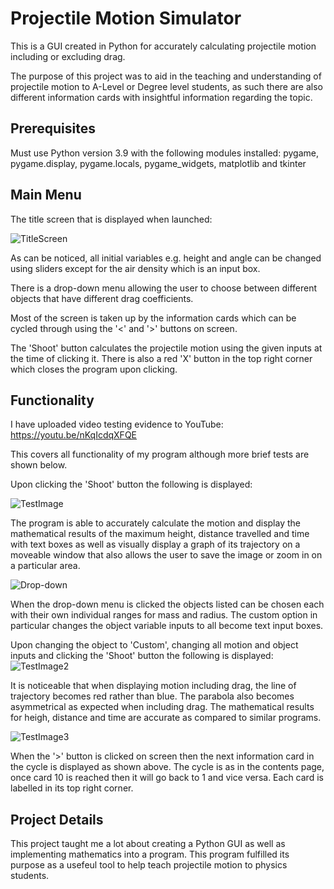 # Projectile Motion Simulator
This is a GUI created in Python for accurately calculating projectile motion including or excluding drag.

The purpose of this project was to aid in the teaching and understanding of projectile motion to A-Level or Degree level students, as such there are also different information cards with insightful information regarding the topic.
## Prerequisites
Must use Python version 3.9 with the following modules installed: pygame, pygame.display, pygame.locals, pygame_widgets, matplotlib and tkinter
## Main Menu
The title screen that is displayed when launched:

![TitleScreen](https://github.com/user-attachments/assets/167cde9d-7b41-4945-9022-d82021429c67)

As can be noticed, all initial variables e.g. height and angle can be changed using sliders except for the air density which is an input box. 

There is a drop-down menu allowing the user to choose between different objects that have different drag coefficients.

Most of the screen is taken up by the information cards which can be cycled through using the '<' and '>' buttons on screen.

The 'Shoot' button calculates the projectile motion using the given inputs at the time of clicking it. There is also a red 'X' button in the top right corner which closes the program upon clicking.
## Functionality
I have uploaded video testing evidence to YouTube: https://youtu.be/nKqIcdqXFQE

This covers all functionality of my program although more brief tests are shown below.

Upon clicking the 'Shoot' button the following is displayed:

![TestImage](https://github.com/user-attachments/assets/055d842c-793f-46d3-a768-7f0ca11b389d)

The program is able to accurately calculate the motion and display the mathematical results of the maximum height, distance travelled and time with text boxes as well as visually display a graph of its trajectory on a moveable window that also allows the user to save the image or zoom in on a particular area.


![Drop-down](https://github.com/user-attachments/assets/9cb75e11-bd87-4e31-809c-ff49e95b5c67)

When the drop-down menu is clicked the objects listed can be chosen each with their own individual ranges for mass and radius. The custom option in particular changes the object variable inputs to all become text input boxes.

Upon changing the object to 'Custom', changing all motion and object inputs and clicking the 'Shoot' button the following is displayed:
![TestImage2](https://github.com/user-attachments/assets/a2297c90-0d89-49ec-b60e-eabc18aef174)

It is noticeable that when displaying motion including drag, the line of trajectory becomes red rather than blue. The parabola also becomes asymmetrical as expected when including drag. The mathematical results for heigh, distance and time are accurate as compared to similar programs.

![TestImage3](https://github.com/user-attachments/assets/24d08a05-08ca-4555-9836-098af9b6c95d)

When the '>' button is clicked on screen then the next information card in the cycle is displayed as shown above. The cycle is as in the contents page, once card 10 is reached then it will go back to 1 and vice versa. Each card is labelled in its top right corner.
## Project Details

This project taught me a lot about creating a Python GUI as well as implementing mathematics into a program. This program fulfilled its purpose as a usefeul tool to help teach projectile motion to physics students.
